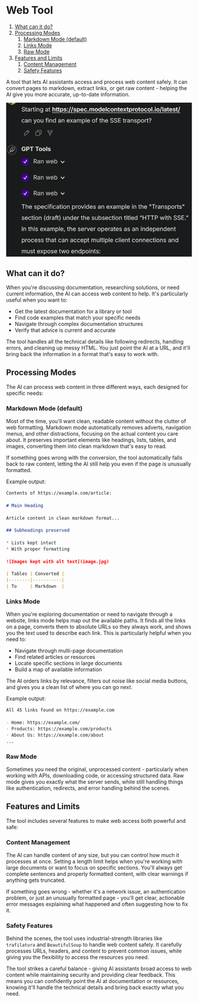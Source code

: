 # Web Tool

1. [What can it do?](#what-can-it-do)
2. [Processing Modes](#processing-modes)
   1. [Markdown Mode (default)](#markdown-mode-default)
   2. [Links Mode](#links-mode)
   3. [Raw Mode](#raw-mode)
3. [Features and Limits](#features-and-limits)
   1. [Content Management](#content-management)
   2. [Safety Features](#safety-features)

A tool that lets AI assistants access and process web content safely. It can convert pages to
markdown, extract links, or get raw content - helping the AI give you more accurate, up-to-date
information.

![Screenshot of GPT asked to research SSE in the MCP documentation and providing the answer after reading three different pages](./images/web-usage.png)

## What can it do?

When you're discussing documentation, researching solutions, or need current information, the AI
can access web content to help. It's particularly useful when you want to:

- Get the latest documentation for a library or tool
- Find code examples that match your specific needs
- Navigate through complex documentation structures
- Verify that advice is current and accurate

The tool handles all the technical details like following redirects, handling errors, and cleaning
up messy HTML. You just point the AI at a URL, and it'll bring back the information in a format
that's easy to work with.

## Processing Modes

The AI can process web content in three different ways, each designed for specific needs:

### Markdown Mode (default)

Most of the time, you'll want clean, readable content without the clutter of web formatting.
Markdown mode automatically removes adverts, navigation menus, and other distractions, focusing on
the actual content you care about. It preserves important elements like headings, lists, tables,
and images, converting them into clean markdown that's easy to read.

If something goes wrong with the conversion, the tool automatically falls back to raw content,
letting the AI still help you even if the page is unusually formatted.

Example output:

```markdown
Contents of https://example.com/article:

# Main Heading

Article content in clean markdown format...

## Subheadings preserved

* Lists kept intact
* With proper formatting

![Images kept with alt text](image.jpg)

| Tables | Converted |
|--------|-----------|
| To     | Markdown  |
```

### Links Mode

When you're exploring documentation or need to navigate through a website, links mode helps map
out the available paths. It finds all the links on a page, converts them to absolute URLs so they
always work, and shows you the text used to describe each link. This is particularly helpful when
you need to:

- Navigate through multi-page documentation
- Find related articles or resources
- Locate specific sections in large documents
- Build a map of available information

The AI orders links by relevance, filters out noise like social media buttons, and gives you a
clean list of where you can go next.

Example output:

```markdown
All 45 links found on https://example.com

- Home: https://example.com/
- Products: https://example.com/products
- About Us: https://example.com/about
...
```

### Raw Mode

Sometimes you need the original, unprocessed content - particularly when working with APIs,
downloading code, or accessing structured data. Raw mode gives you exactly what the server sends,
while still handling things like authentication, redirects, and error handling behind the scenes.

## Features and Limits

The tool includes several features to make web access both powerful and safe:

### Content Management

The AI can handle content of any size, but you can control how much it processes at once. Setting
a length limit helps when you're working with large documents or want to focus on specific
sections. You'll always get complete sentences and properly formatted content, with clear warnings
if anything gets truncated.

If something goes wrong - whether it's a network issue, an authentication problem, or just an
unusually formatted page - you'll get clear, actionable error messages explaining what happened
and often suggesting how to fix it.

### Safety Features

Behind the scenes, the tool uses industrial-strength libraries like `trafilatura` and
`BeautifulSoup` to handle web content safely. It carefully processes URLs, headers, and content to
prevent common issues, while giving you the flexibility to access the resources you need.

The tool strikes a careful balance - giving AI assistants broad access to web content while
maintaining security and providing clear feedback. This means you can confidently point the AI at
documentation or resources, knowing it'll handle the technical details and bring back exactly what
you need.
